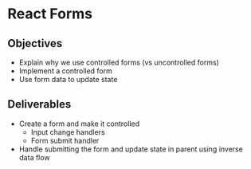 # React Forms

## Objectives

- Explain why we use controlled forms (vs uncontrolled forms)
- Implement a controlled form
- Use form data to update state

## Deliverables

- Create a form and make it controlled
  - Input change handlers
  - Form submit handler
- Handle submitting the form and update state in parent using inverse data flow
